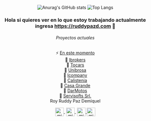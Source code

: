 <div  align="center">


 ![Anurag's GitHub stats](https://github-readme-stats.vercel.app/api?username=anuraghazra&theme=dark&show_icons=true)
 ![Top Langs](https://github-readme-stats.vercel.app/api/top-langs/?username=anuraghazra&langs_count=8)
 
 
 ### Hola si quieres ver en lo que estoy trabajando actualmente ingresa <a href="https://ruddypazd.com" >https://ruddypazd.com</a> 👋
 
 
  ###### Proyectos actuales
 <div>
 ⚡  <a href="https://ruddypazd.com/">En este momento</a>
 </div>
 <div>
 🔭 <a href="https://demo.ibrokers.cloud/">Ibrokers</a> 
 </div>
 <div>
  🔭 <a href="https://tocars.ibrokers.cloud/">Tocars</a>
 </div>
 <div>
  🔭 <a href="https://www.unibrosa.net.bo/">Unibrosa</a>
 </div>
 <div>
  🔭 <a href="https://icompany.segurosmsc.com/">Icompany</a>
 </div>
 <div>
  🔭 <a href="https://calisteniabolivia.com/">Calistenia</a>
 </div>
 <div>
  🔭 <a href="https://casagrande.servisofts.com/">Casa Grande</a>
 </div>
 <div>
  🔭 <a href="https://darmotos.servisofts.com/">DarMotos</a>
 </div>
 <div>
  🔭 <a href="https://servisofts.com/">Servisofts Srl.</a>
 </div>
 
 
 <div>
  Roy Ruddy Paz Demiquel
  </div>
  
  <p align="center">
   <a href="https://www.twitch.tv/ruddypazd" target="blank" style='margin-right:4px'>
    <img align="center" src="https://cdn.jsdelivr.net/npm/simple-icons@3.0.1/icons/twitch.svg" alt="midudev" height="28px" width="28px" />
  </a>
   <a href="https://youtube.com/ruddypazd" target="blank" style='margin-right:4px'>
    <img align="center" src="https://cdn.jsdelivr.net/npm/simple-icons@3.0.1/icons/youtube.svg" alt="midudev" height="28px" width="28px" />
  </a>
  <a href="https://instagram.com/ruddypazd" target="blank">
    <img align="center" src="https://cdn.jsdelivr.net/npm/simple-icons@3.0.1/icons/instagram.svg" alt="midu.dev" height="28px" width="28px" />
  </a>
  <a href="https://twitter.com/ruddypazd" target="blank">
    <img align="center" src="https://cdn.jsdelivr.net/npm/simple-icons@3.0.1/icons/twitter.svg" alt="midudev" height="28px" width="28px" />
  </a>
</p>
<div>


 

<!--
**ruddypazd/ruddypazd** is a ✨ _special_ ✨ repository because its `README.md` (this file) appears on your GitHub profile.

Here are some ideas to get you started:

- 🔭 I’m currently working on ...
- 🌱 I’m currently learning ...
- 👯 I’m looking to collaborate on ...
- 🤔 I’m looking for help with ...
- 💬 Ask me about ...
- 📫 How to reach me: ...
- 😄 Pronouns: ...
- ⚡ Fun fact: ...
-->
